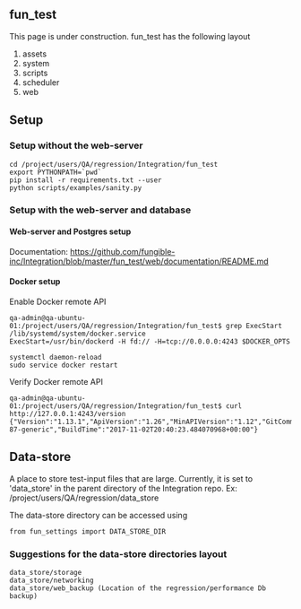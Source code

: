 ## fun_test
This page is under construction. 
fun_test has the following layout
1. assets
2. system
3. scripts
4. scheduler
5. web

## Setup
### Setup without the web-server
~~~~
cd /project/users/QA/regression/Integration/fun_test
export PYTHONPATH=`pwd`
pip install -r requirements.txt --user
python scripts/examples/sanity.py
~~~~


### Setup with the web-server and database
#### Web-server and Postgres setup
Documentation: https://github.com/fungible-inc/Integration/blob/master/fun_test/web/documentation/README.md

#### Docker setup
Enable Docker remote API
~~~~
qa-admin@qa-ubuntu-01:/project/users/QA/regression/Integration/fun_test$ grep ExecStart /lib/systemd/system/docker.service
ExecStart=/usr/bin/dockerd -H fd:// -H=tcp://0.0.0.0:4243 $DOCKER_OPTS

systemctl daemon-reload
sudo service docker restart
~~~~
Verify Docker remote API
~~~~
qa-admin@qa-ubuntu-01:/project/users/QA/regression/Integration/fun_test$ curl http://127.0.0.1:4243/version
{"Version":"1.13.1","ApiVersion":"1.26","MinAPIVersion":"1.12","GitCommit":"092cba3","GoVersion":"go1.6.2","Os":"linux","Arch":"amd64","KernelVersion":"4.4.0-87-generic","BuildTime":"2017-11-02T20:40:23.484070968+00:00"}
~~~~


## Data-store

A place to store test-input files that are large.
Currently, it is set to 'data_store' in the parent directory of the Integration repo.
Ex: /project/users/QA/regression/data_store

The data-store directory can be accessed using
```
from fun_settings import DATA_STORE_DIR
```
### Suggestions for the data-store directories layout

```
data_store/storage
data_store/networking
data_store/web_backup (Location of the regression/performance Db backup)
```
